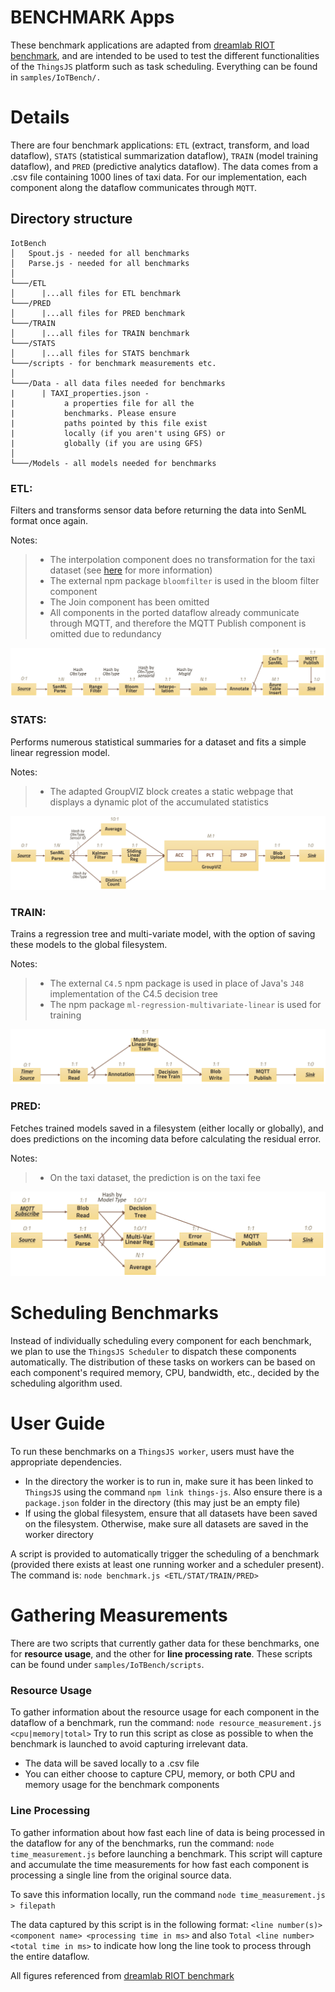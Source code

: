 
# BENCHMARK Apps 
These benchmark applications are adapted from [dreamlab RIOT benchmark]( https://github.com/dream-lab/riot-bench), and are intended to be used to test the different functionalities of the ```ThingsJS``` platform such as task scheduling. Everything can be found in ```samples/IoTBench/.```


# Details
There are four benchmark applications: ```ETL``` (extract, transform, and load dataflow), ```STATS``` (statistical summarization dataflow), ```TRAIN``` (model training dataflow), and ```PRED``` (predictive analytics dataflow). The data comes from a .csv file containing 1000 lines of taxi data. For our implementation, each component along the dataflow communicates through ```MQTT```. 

## Directory structure
```
IotBench
│   Spout.js - needed for all benchmarks
│   Parse.js - needed for all benchmarks
│
└───/ETL 
│      |...all files for ETL benchmark
└───/PRED
│      |...all files for PRED benchmark
└───/TRAIN
│      |...all files for TRAIN benchmark
└───/STATS
│      |...all files for STATS benchmark
└───/scripts - for benchmark measurements etc.
│
└───/Data - all data files needed for benchmarks
|      | TAXI_properties.json -
|           a properties file for all the 
|           benchmarks. Please ensure 
|           paths pointed by this file exist 
|           locally (if you aren't using GFS) or
|           globally (if you are using GFS)
│
└───/Models - all models needed for benchmarks
```

### ETL: 
Filters and transforms sensor data before returning the data into SenML format once again.

Notes: 
> * The interpolation component does no transformation for the taxi dataset (see [here](https://arxiv.org/pdf/1701.08530.pdf#page=32)  for more information)
> * The external npm package ```bloomfilter``` is used in the bloom filter component
> * The Join component has been omitted
> * All components in the ported dataflow already communicate through MQTT, and therefore the MQTT Publish component is omitted due to redundancy

 ![FCAST](https://raw.githubusercontent.com/anshuiisc/FIG/master/ETL-1.png)


### STATS: 
Performs numerous statistical summaries for a dataset and fits a simple linear regression model. 

Notes:
> * The adapted GroupVIZ block creates a static webpage that displays a dynamic plot of the accumulated statistics


![FCAST](https://raw.githubusercontent.com/anshuiisc/FIG/master/stats-1.png)


### TRAIN: 
Trains a regression tree and multi-variate model, with the option of saving these models to the global filesystem.

Notes:
>* The external ```C4.5``` npm package is used in place of Java's ```J48``` implementation of the C4.5 decision tree 
>* The npm package ```ml-regression-multivariate-linear``` is used for training

 ![FCAST](https://raw.githubusercontent.com/anshuiisc/FIG/master/Train-1.png)

### PRED:
Fetches trained models saved in a filesystem (either locally or globally), and does predictions on the incoming data before calculating the residual error.

Notes:
>* On the taxi dataset, the prediction is on the taxi fee

![FCAST](https://raw.githubusercontent.com/anshuiisc/FIG/master/pred-1.png)



# Scheduling Benchmarks 
Instead of individually scheduling every component for each benchmark, we plan to use the ```ThingsJS Scheduler``` to dispatch these components automatically. The distribution of these tasks on workers can be based on each component's required memory, CPU, bandwidth, etc., decided by the scheduling algorithm used.


# User Guide
To run these benchmarks on a ```ThingsJS worker```, users must have the appropriate dependencies. 
* In the directory the worker is to run in, make sure it has been linked to ```ThingsJS``` using the command ```npm link things-js```. Also ensure there is a ```package.json``` folder in the directory (this may just be an empty file)
* If using the global filesystem, ensure that all datasets have been saved on the filesystem. Otherwise, make sure all datasets are saved in the worker directory

A script is provided to automatically trigger the scheduling of a benchmark (provided there exists at least one running worker and a scheduler present). The command is:
```node benchmark.js <ETL/STAT/TRAIN/PRED>```


# Gathering Measurements
There are two scripts that currently gather data for these benchmarks, one for **resource usage**, and the other for **line processing rate**. These scripts can be found under ```samples/IoTBench/scripts```.

### Resource Usage
To gather information about the resource usage for each  component in the dataflow of a benchmark, run the command: 
```node resource_measurement.js <cpu|memory|total>```
Try to run this script as close as possible to when the benchmark is launched to avoid capturing irrelevant data.
* The data will be saved locally to a .csv file
* You can either choose to capture CPU, memory, or both CPU and memory usage for the benchmark components 

### Line Processing
To gather information about how fast each line of data is being processed in the dataflow for any of the benchmarks, run the command: ```node time_measurement.js``` before launching a benchmark. This script will capture and accumulate the time measurements for how fast each component is processing a single line from the original source data.

To save this information locally, run the command
```node time_measurement.js > filepath```

The data captured by this script is in the following format:
```<line number(s)> <component name> <processing time in ms>``` 
and also
```Total <line number> <total time in ms>``` to indicate how long the line took to process through the entire dataflow.


All figures referenced from [dreamlab RIOT benchmark]( https://github.com/dream-lab/riot-bench)
